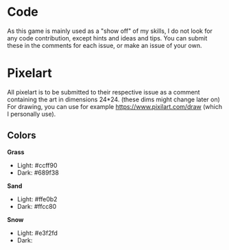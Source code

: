 # Code
As this game is mainly used as a "show off" of my skills, I do not look for any code contribution, except hints and ideas and tips. You can submit these in the comments for each issue, or make an issue of your own.

# Pixelart
All pixelart is to be submitted to their respective issue as a comment containing the art in dimensions 24*24. (these dims might change later on)
For drawing, you can use for example https://www.pixilart.com/draw (which I personally use).

## Colors
**Grass**  
- Light: #ccff90
- Dark: #689f38
  
**Sand**  
- Light: #ffe0b2
- Dark: #ffcc80
  
**Snow**  
- Light: #e3f2fd
- Dark: 